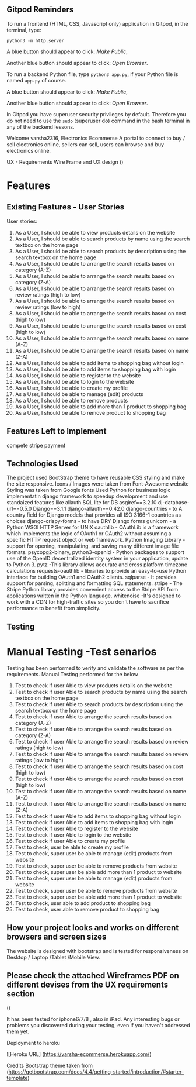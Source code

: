 
## Gitpod Reminders

To run a frontend (HTML, CSS, Javascript only) application in Gitpod, in the terminal, type:

`python3 -m http.server`

A blue button should appear to click: *Make Public*,

Another blue button should appear to click: *Open Browser*.

To run a backend Python file, type `python3 app.py`, if your Python file is named `app.py` of course.

A blue button should appear to click: *Make Public*,

Another blue button should appear to click: *Open Browser*.

In Gitpod you have superuser security privileges by default. Therefore you do not need to use the `sudo` (superuser do) command in the bash terminal in any of the backend lessons.

Welcome varsha2316,
Electronics Ecommerse
A portal to connect to buy / sell electronics online, sellers can sell, users can browse and buy electronics online.

UX - Requirements
Wire Frame and UX design
()

# Features

## Existing Features - User Stories
User stories:
1.	As a User, I should be able to view products details on the website
2.	As a User, I should be able to search products by name using the search textbox on the home page
3.	As a User, I should be able to search products by description using the search textbox on the home page
4.	As a User, I should be able to arrange the search results based on category (A-Z)
5.	As a User, I should be able to arrange the search results based on category (Z-A)
6.	As a User, I should be able to arrange the search results based on review ratings  (high to low)
7.	As a User, I should be able to arrange the search results based on review ratings  (low to high)
8.	As a User, I should be able to arrange the search results based on cost (high to low)
9.	As a User, I should be able to arrange the search results based on cost (high to low)
10.	As a User, I should be able to arrange the search results based on name (A-Z)
11.	As a User, I should be able to arrange the search results based on name (Z-A)
12.	As a User, I should be able to add items to shopping bag without login
13.	As a User, I should be able to add items to shopping bag with login
14.	As a User, I should be able to register to the website
15.	As a User, I should be able to login to the website
16.	As a User, I should be able to create my profile
17. As a User, I should be able to manage (edit) products
18. As a User, I should be able to remove products
19. As a User, I should be able to add more than 1 product to shopping bag
20. As a User, I should be able to remove product to shopping bag


## Features Left to Implement
compete stripe payment


## Technologies Used

The project used BootStrap theme to have reusable CSS styling and make the site responsive.
Icons / Images were taken from Font-Awesome website
Styling was taken from Google fonts
Used Python for business logic implementatin
django framework to speedup development and use standaized features like allauth
SQL lite for DB
asgiref==3.2.10
dj-database-url==0.5.0
Django==3.1.1
django-allauth==0.42.0
django-countries - to A country field for Django models that provides all ISO 3166-1 countries as choices
django-crispy-forms - to have DRY Django forms
gunicorn -  a Python WSGI HTTP Server for UNIX
oauthlib - OAuthLib is a framework which implements the logic of OAuth1 or OAuth2 without assuming a specific HTTP request object or web framework.
Python Imaging Library -  support for opening, manipulating, and saving many different image file formats. 
psycopg2-binary, python3-openid -  Python packages to support use of the OpenID decentralized identity system in your application, update to Python 3.
pytz -This library allows accurate and cross platform timezone calculations
requests-oauthlib -  libraries to provide an easy-to-use Python interface for building OAuth1 and OAuth2 clients.
sqlparse - It provides support for parsing, splitting and formatting SQL statements.
stripe - The Stripe Python library provides convenient access to the Stripe API from applications written in the Python language. 
whitenoise -It's designed to work with a CDN for high-traffic sites so you don't have to sacrifice performance to benefit from simplicity.

## Testing


# Manual Testing -Test senarios
Testing has been performed to verify and validate the software as per the requirements. Manual Testing performed for the below
1.	Test to check if user Able to view products details on the website
2.	Test to check if user Able to search products by name using the search textbox on the home page
3.	Test to check if user Able to search products by description using the search textbox on the home page
4.	Test to check if user Able to arrange the search results based on category (A-Z)
5.	Test to check if user Able to arrange the search results based on category (Z-A)
6.	Test to check if user Able to arrange the search results based on review ratings  (high to low)
7.	Test to check if user Able to arrange the search results based on review ratings  (low to high)
8.	Test to check if user Able to arrange the search results based on cost (high to low)
9.	Test to check if user Able to arrange the search results based on cost (high to low)
10.	Test to check if user Able to arrange the search results based on name (A-Z)
11.	Test to check if user Able to arrange the search results based on name (Z-A)
12.	Test to check if user Able to add items to shopping bag without login
13.	Test to check if user Able to add items to shopping bag with login
14.	Test to check if user Able to register to the website
15.	Test to check if user Able to login to the website
16.	Test to check if user Able to create my profile
16.	Test to check, user be able to create my profile
17. Test to check, super user be able to manage (edit) products from website
18. Test to check, super user be able to remove products from website
19. Test to check, super user be able  add more than 1 product to website
20. Test to check, super user be able to manage (edit) products from website
21. Test to check, super user be able to remove products from website
22. Test to check, super user be able  add more than 1 product to website
23. Test to check, user able to add product to shopping bag
24. Test to check, user able to remove product to shopping bag



## How your project looks and works on different browsers and screen sizes
The website is designed with bootstrap and is tested for responsiveness on Desktop / Laptop /Tablet /Mobile View.

## Please check the attached Wireframes PDF on different devises from the UX requirements section

()

It has been tested for iphone6/7/8 , also in iPad.
Any interesting bugs or problems you discovered during your testing, even if you haven't addressed them yet.




Deployment to heroku





![Heroku URL] (https://varsha-ecommerse.herokuapp.com/)

Credits
Bootstrap theme taken from
(https://getbootstrap.com/docs/4.4/getting-started/introduction/#starter-template)


